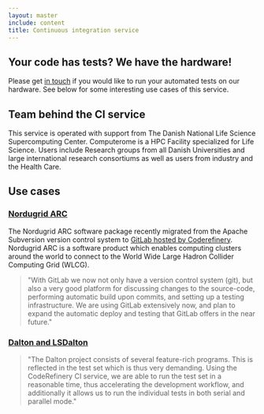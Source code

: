 ```yaml
---
layout: master
include: content
title: Continuous integration service
---
```


## Your code has tests? We have the hardware!

Please get [in touch](/contact) if you would like to run your automated tests
on our hardware. See below for some interesting use cases of this service.


## Team behind the CI service

This service is operated with support from The Danish National Life Science Supercomputing Center.
Computerome is a HPC Facility specialized for Life Science. Users include
Research groups from all Danish Universities and large international research
consortiums as well as users from industry and the Health Care.


## Use cases

### [Nordugrid ARC](http://www.nordugrid.org/arc/)

The Nordugrid ARC software package recently migrated from the Apache Subversion
version control system to [GitLab hosted by Coderefinery](/repository). Nordugrid ARC is a
software product which enables computing clusters around the world to connect
to the World Wide Large Hadron Collider Computing Grid (WLCG).

> "With GitLab we now not only have a version control system (git), but also a
> very good platform for discussing changes to the source-code, performing
> automatic build upon commits, and setting up a testing infrastructure. We are
> using GitLab extensively now, and plan to expand the automatic deploy and
> testing that GitLab offers in the near future."


### [Dalton and LSDalton](http://daltonprogram.org)

> "The Dalton project consists of several feature-rich programs. This is
> reflected in the test set which is thus very demanding. Using the CodeRefinery
> CI service, we are able to run the test set in a reasonable time, thus
> accelerating the development workflow, and additionally it allows us to run the
> individual tests in both serial and parallel mode."
